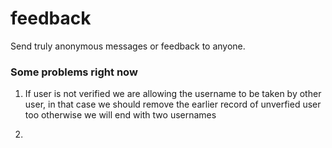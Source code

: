 # feedback
Send truly anonymous messages or feedback to anyone. 

### Some problems right now 
1. If user is not verified we are allowing the username to be taken by other user, in that case we should remove the earlier record of unverfied user too otherwise we will end with two usernames

2. 